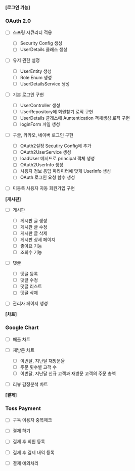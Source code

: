 **[로그인 기능]**
### OAuth 2.0
- [ ] 스프링 시큐리티 적용
  - [ ] Security Config 생성
  - [ ] UserDetails 클래스 생성

- [ ] 유저 권한 설정
  - [ ] UserEntity 생성
  - [ ] Role Enum 생성
  - [ ] UserDetailsService 생성

- [ ] 기본 로그인 구현
  - [ ] UserController 생성
  - [ ] UserRepository에 회원찾기 로직 구현
  - [ ] UserDetails 클래스에 Auntentication 객체생성 로직 구현
  - [ ] loginForm 파일 생성

- [ ] 구글, 카카오, 네이버 로그인 구현
  - [ ] OAuth2설정 Secutiry Config에 추가
  - [ ] OAuth2UserService 생성
  - [ ] loadUser 메서드로 principal 객체 생성
  - [ ] OAuth2UserInfo 생성
  - [ ] 사용자 정보 응답 파라미터에 맞게 UserInfo 생성
  - [ ] OAuth 로그인 요청 함수 생성

- [ ] 미등록 사용자 자동 회원가입 구현


**[게시판]**
- [ ] 게시판
  - [ ] 게시판 글 생성
  - [ ] 게시판 글 수정
  - [ ] 게시판 글 삭제
  - [ ] 게시판 상세 페이지
  - [ ] 좋아요 기능
  - [ ] 조회수 기능

- [ ] 댓글
  - [ ] 댓글 등록
  - [ ] 댓글 수정
  - [ ] 댓글 리스트
  - [ ] 댓글 삭제

- [ ] 관리자 페이지 생성


**[차트]**
### Google Chart
- [ ] 매출 차트

- [ ] 재방문 차트
  - [ ] 이번달, 지난달 재방문율
  - [ ] 주문 횟수별 고객 수
  - [ ] 이번달, 지난달 신규 고객과 재방문 고객의 주문 총액

- [ ] 리뷰 감정분석 차트

**[결제]**
### Toss Payment
- [ ] 구독 이용자 중복체크
- [ ] 결제 하기
- [ ] 결제 후 회원 등록
- [ ] 결제 후 결제 내역 등록
- [ ] 결제 예외처리

